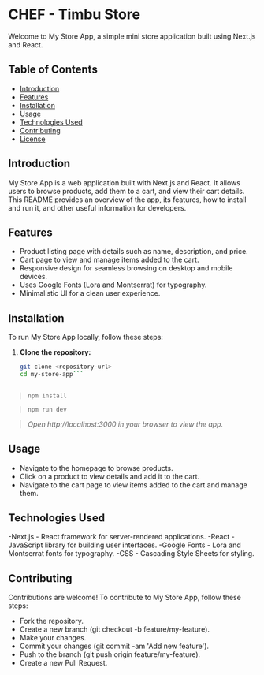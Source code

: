 # CHEF - Timbu Store

Welcome to My Store App, a simple mini store application built using Next.js and React.

## Table of Contents

- [Introduction](#introduction)
- [Features](#features)
- [Installation](#installation)
- [Usage](#usage)
- [Technologies Used](#technologies-used)
- [Contributing](#contributing)
- [License](#license)

## Introduction

My Store App is a web application built with Next.js and React. It allows users to browse products, add them to a cart, and view their cart details. This README provides an overview of the app, its features, how to install and run it, and other useful information for developers.

## Features

- Product listing page with details such as name, description, and price.
- Cart page to view and manage items added to the cart.
- Responsive design for seamless browsing on desktop and mobile devices.
- Uses Google Fonts (Lora and Montserrat) for typography.
- Minimalistic UI for a clean user experience.

## Installation

To run My Store App locally, follow these steps:

1. **Clone the repository:**

   ```bash
   git clone <repository-url>
   cd my-store-app```
    
> ```npm install```

> ```npm run dev```

> *Open http://localhost:3000 in your browser to view the app.*

## Usage
- Navigate to the homepage to browse products.
- Click on a product to view details and add it to the cart.
- Navigate to the cart page to view items added to the cart and manage them.
## Technologies Used
-Next.js - React framework for server-rendered applications.
-React - JavaScript library for building user interfaces.
-Google Fonts - Lora and Montserrat fonts for typography.
-CSS - Cascading Style Sheets for styling.
## Contributing
Contributions are welcome! To contribute to My Store App, follow these steps:

- Fork the repository.
- Create a new branch (git checkout -b feature/my-feature).
- Make your changes.
- Commit your changes (git commit -am 'Add new feature').
- Push to the branch (git push origin feature/my-feature).
- Create a new Pull Request.

